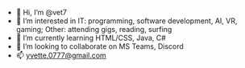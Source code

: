 - 👋 Hi, I’m @vet7
- 👀 I’m interested in IT: programming, software development, AI, VR, gaming; Other: attending gigs, reading, surfing
- 🌱 I’m currently learning HTML/CSS, Java, C# 
- 💞️ I’m looking to collaborate on MS Teams, Discord
- 📫 yvette.0777@gmail.com 

<!---
vet7/vet7 is a ✨ special ✨ repository because its `README.md` (this file) appears on your GitHub profile.
You can click the Preview link to take a look at your changes.
--->
